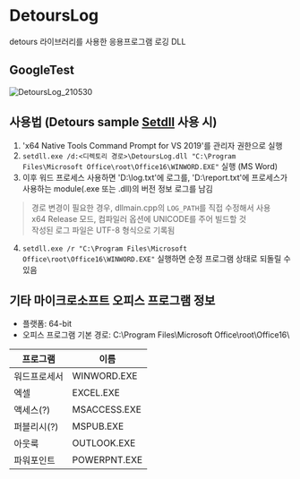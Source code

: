 # DetoursLog
detours 라이브러리를 사용한 응용프로그램 로깅 DLL

## GoogleTest
![DetoursLog_210530](https://user-images.githubusercontent.com/31408641/120103265-c84b7200-c189-11eb-9811-78c0fb99e21c.png)

## 사용법 (Detours sample [Setdll](https://github.com/microsoft/Detours/wiki/SampleSetdll) 사용 시)
1. 'x64 Native Tools Command Prompt for VS 2019'를 관리자 권한으로 실행
2. `setdll.exe /d:<디렉토리 경로>\DetoursLog.dll "C:\Program Files\Microsoft Office\root\Office16\WINWORD.EXE"` 실행 (MS Word)
3. 이후 워드 프로세스 사용하면 'D:\log.txt'에 로그를, 'D:\report.txt'에 프로세스가 사용하는 module(.exe 또는 .dll)의 버전 정보 로그를 남김
> 경로 변경이 필요한 경우, dllmain.cpp의 `LOG_PATH`를 직접 수정해서 사용   
> x64 Release 모드, 컴파일러 옵션에 UNICODE를 주어 빌드할 것   
> 작성된 로그 파일은 UTF-8 형식으로 기록됨
4. `setdll.exe /r "C:\Program Files\Microsoft Office\root\Office16\WINWORD.EXE"` 실행하면 순정 프로그램 상태로 되돌릴 수 있음

## 기타 마이크로소프트 오피스 프로그램 정보
* 플랫폼:		64-bit
* 오피스 프로그램 기본 경로:	C:\Program Files\Microsoft Office\root\Office16\

|프로그램|이름|
|--|--|
|워드프로세서|WINWORD.EXE|
|엑셀|EXCEL.EXE|
|액세스(?)|MSACCESS.EXE|
|퍼블리시(?)|MSPUB.EXE|
|아웃룩|OUTLOOK.EXE|
|파워포인트|POWERPNT.EXE|

